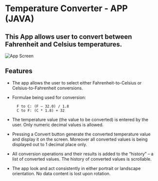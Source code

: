 # Temperature Converter - APP (JAVA)

## This App allows user to convert between Fahrenheit and Celsius temperatures.


![App Screen](/screenshots/image1.png)

## Features 

- The app allows the user to select either Fahrenheit-to-Celsius or Celsius-to-Fahrenheit conversions.
- Formulae being used for conversion:

        F to C: (F – 32.0) / 1.8 
        C to F: (C * 1.8) + 32
        
- The temperature value (the value to be converted) is entered by the user. Only numeric decimal values is allowed.
- Pressing a Convert button generate the converted temperature value and display it on the screen. Moreover all converted values is being displayed out to 1 decimal place only.
- All conversion operations and their results is added to the “history” – a list of converted values. The history of converted values is scrollable.
- The app look and act consistently in either portrait or landscape orientation. No data content is lost upon rotation.